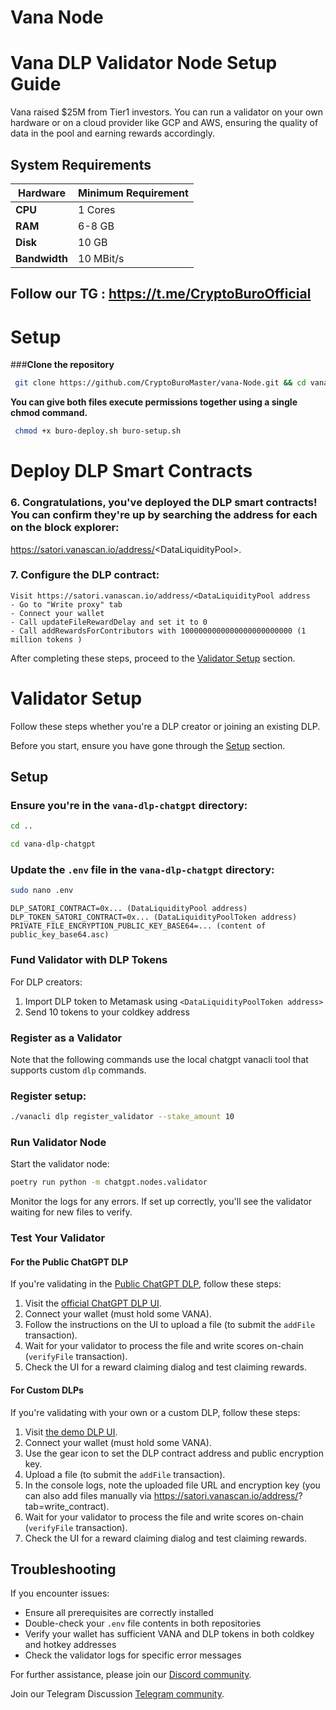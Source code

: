# Vana Node

# Vana DLP Validator Node Setup Guide

Vana raised $25M from Tier1 investors. You can run a validator on your own hardware or on a cloud provider like GCP and AWS, ensuring the quality of data in the pool and earning rewards accordingly.


## System Requirements

| **Hardware** | **Minimum Requirement** |
|--------------|-------------------------|
| **CPU**      | 1 Cores                 |
| **RAM**      | 6-8 GB                  |
| **Disk**     | 10 GB                   |
| **Bandwidth**| 10 MBit/s               |



## Follow our TG : https://t.me/CryptoBuroOfficial


# Setup

   ###**Clone the repository**

   ```bash
    git clone https://github.com/CryptoBuroMaster/vana-Node.git && cd vana-Node
   ```

   **You can give both files execute permissions together using a single chmod command.**

   ```bash
    chmod +x buro-deploy.sh buro-setup.sh
   ```

   

# Deploy DLP Smart Contracts















### 6. Congratulations, you've deployed the DLP smart contracts! You can confirm they're up by searching the address for each on the block explorer: 
 https://satori.vanascan.io/address/<DataLiquidityPool\>.

### 7. Configure the DLP contract:
    Visit https://satori.vanascan.io/address/<DataLiquidityPool address
    - Go to "Write proxy" tab
    - Connect your wallet
    - Call updateFileRewardDelay and set it to 0
    - Call addRewardsForContributors with 1000000000000000000000000 (1 million tokens )


After completing these steps, proceed to the [Validator Setup](#validator-setup) section.


# Validator Setup

Follow these steps whether you're a DLP creator or joining an existing DLP.

Before you start, ensure you have gone through the [Setup](#Setup) section.

## Setup
### Ensure you're in the `vana-dlp-chatgpt` directory:
   ```bash
   cd ..
   ```
   ```bash
   cd vana-dlp-chatgpt
   ```
   


### Update the `.env` file in the `vana-dlp-chatgpt` directory:

   ```bash
   sudo nano .env
   ```

   ```
   DLP_SATORI_CONTRACT=0x... (DataLiquidityPool address)
   DLP_TOKEN_SATORI_CONTRACT=0x... (DataLiquidityPoolToken address)
   PRIVATE_FILE_ENCRYPTION_PUBLIC_KEY_BASE64=... (content of public_key_base64.asc)
   ```
### Fund Validator with DLP Tokens

For DLP creators:
1. Import DLP token to Metamask using `<DataLiquidityPoolToken address>`
2. Send 10 tokens to your coldkey address


### Register as a Validator

Note that the following commands use the local chatgpt vanacli tool that supports custom `dlp` commands.

### Register setup:
   ```bash
   ./vanacli dlp register_validator --stake_amount 10
   ```


### Run Validator Node

Start the validator node:

```bash
poetry run python -m chatgpt.nodes.validator
```

Monitor the logs for any errors. If set up correctly, you'll see the validator waiting for new files to verify.

### Test Your Validator

#### For the Public ChatGPT DLP

If you're validating in the [Public ChatGPT DLP](gptdatadao.org), follow these steps:

1. Visit the [official ChatGPT DLP UI](https://gptdatadao.org/claim).
2. Connect your wallet (must hold some VANA).
3. Follow the instructions on the UI to upload a file (to submit the `addFile` transaction).
4. Wait for your validator to process the file and write scores on-chain (`verifyFile` transaction).
5. Check the UI for a reward claiming dialog and test claiming rewards.


#### For Custom DLPs

If you're validating with your own or a custom DLP, follow these steps:

1. Visit [the demo DLP UI](https://dlp-ui.vercel.vana.com/claim/upload).
2. Connect your wallet (must hold some VANA).
3. Use the gear icon to set the DLP contract address and public encryption key.
4. Upload a file (to submit the `addFile` transaction).
5. In the console logs, note the uploaded file URL and encryption key (you can also add files manually via https://satori.vanascan.io/address/<DataLiquidityPool address>?tab=write_contract).
6. Wait for your validator to process the file and write scores on-chain (`verifyFile` transaction).
7. Check the UI for a reward claiming dialog and test claiming rewards.



## Troubleshooting

If you encounter issues:
- Ensure all prerequisites are correctly installed
- Double-check your `.env` file contents in both repositories
- Verify your wallet has sufficient VANA and DLP tokens in both coldkey and hotkey addresses
- Check the validator logs for specific error messages

For further assistance, please join our [Discord community](https://discord.com/invite/Wv2vtBazMR).


Join our Telegram Discussion [Telegram community](https://t.me/BuroGroupChat).


